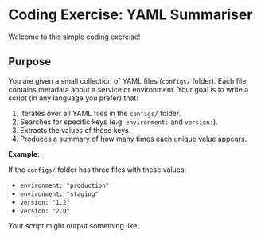 # Coding Exercise: YAML Summariser

Welcome to this simple coding exercise!

## Purpose

You are given a small collection of YAML files (`configs/` folder). Each file contains metadata about a service or environment. Your goal is to write a script (in any language you prefer) that:

1. Iterates over all YAML files in the `configs/` folder.
2. Searches for specific keys (e.g. `environment:` and `version:`).
3. Extracts the values of these keys.
4. Produces a summary of how many times each unique value appears.

**Example**:

If the `configs/` folder has three files with these values:
- `environment: "production"`
- `environment: "staging"`
- `version: "1.2"`
- `version: "2.0"`

Your script might output something like:

